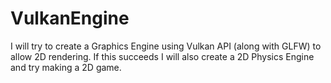 # VulkanEngine
I will try to create a Graphics Engine using Vulkan API (along with GLFW) to allow 2D rendering. If this succeeds I will also create a 2D Physics Engine and try making a 2D game.
